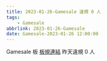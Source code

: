 ```yaml
---
title: 2023-01-26-Gamesale 違規 0 人
tags:
    - Gamesale
abbrlink: 2023-01-26-Gamesale
date: Gamesale-2023-01-26 12:00:00
---
```

Gamesale 板 [板規連結](https://www.ptt.cc/bbs/Gossiping/M.1637425085.A.07D.html)
昨天違規 0 人
